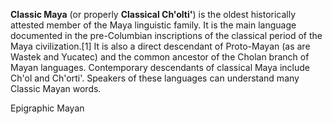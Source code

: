 
**Classic Maya** (or properly **Classical Ch'olti'**) is the oldest historically attested member of the Maya linguistic family. It is the main language documented in the pre-Columbian inscriptions of the classical period of the Maya civilization.[1] It is also a direct descendant of Proto-Mayan (as are Wastek and Yucatec) and the common ancestor of the Cholan branch of Mayan languages. Contemporary descendants of classical Maya include Ch'ol and Ch'orti'. Speakers of these languages can understand many Classic Mayan words.

Epigraphic Mayan
